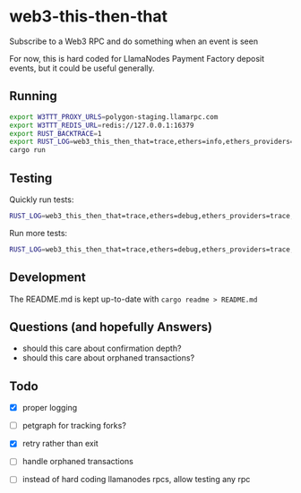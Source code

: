# web3-this-then-that

Subscribe to a Web3 RPC and do something when an event is seen

For now, this is hard coded for LlamaNodes Payment Factory deposit events,
but it could be useful generally.

## Running

```bash
export W3TTT_PROXY_URLS=polygon-staging.llamarpc.com
export W3TTT_REDIS_URL=redis://127.0.0.1:16379
export RUST_BACKTRACE=1
export RUST_LOG=web3_this_then_that=trace,ethers=info,ethers_providers=off,info
cargo run
```

## Testing

Quickly run tests:

```bash
RUST_LOG=web3_this_then_that=trace,ethers=debug,ethers_providers=trace,debug cargo nextest run
```

Run more tests:

```bash
RUST_LOG=web3_this_then_that=trace,ethers=debug,ethers_providers=trace,debug cargo nextest run --features tests-needing-llamanodes
```

## Development

The README.md is kept up-to-date with `cargo readme > README.md`

## Questions (and hopefully Answers)

- should this care about confirmation depth?
- should this care about orphaned transactions?

## Todo

- [x] proper logging
- [ ] petgraph for tracking forks?
- [x] retry rather than exit
- [ ] handle orphaned transactions
- [ ] instead of hard coding llamanodes rpcs, allow testing any rpc

